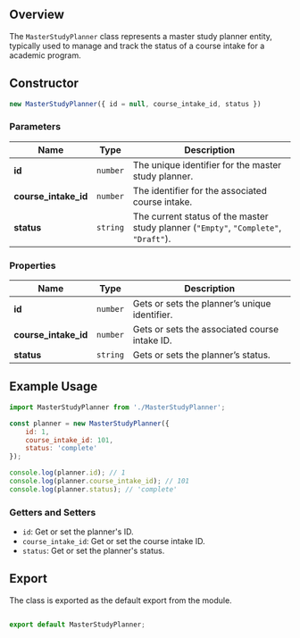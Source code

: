 ## Overview

The `MasterStudyPlanner` class represents a master study planner entity, typically used to manage and track the status of a course intake for a academic program.

## Constructor

```js
new MasterStudyPlanner({ id = null, course_intake_id, status })
```

### Parameters

| Name                 | Type     | Description                                                                          |
| -------------------- | -------- | ------------------------------------------------------------------------------------ |
| **id**               | `number` | The unique identifier for the master study planner.                                  |
| **course_intake_id** | `number` | The identifier for the associated course intake.                                     |
| **status**           | `string` | The current status of the master study planner (`"Empty"`, `"Complete"`, `"Draft"`). |
### Properties

| Name                 | Type     | Description                                   |
| -------------------- | -------- | --------------------------------------------- |
| **id**               | `number` | Gets or sets the planner’s unique identifier. |
| **course_intake_id** | `number` | Gets or sets the associated course intake ID. |
| **status**           | `string` | Gets or sets the planner’s status.            |

## Example Usage

```js
import MasterStudyPlanner from './MasterStudyPlanner';

const planner = new MasterStudyPlanner({
    id: 1,
    course_intake_id: 101,
    status: 'complete'
});

console.log(planner.id); // 1
console.log(planner.course_intake_id); // 101
console.log(planner.status); // 'complete'
```

### Getters and Setters

- `id`: Get or set the planner's ID.
- `course_intake_id`: Get or set the course intake ID.
- `status`: Get or set the planner's status.

## Export

The class is exported as the default export from the module.

```js

export default MasterStudyPlanner;

```